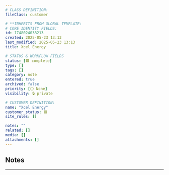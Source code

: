 ```yaml
---
# CLASS DEFINITION:
fileClass: customer

# **INHERITS FROM GLOBAL TEMPLATE:
# CORE IDENTITY FIELDS:
id: 1748024038213
created: 2025-05-23 13:13
last_modified: 2025-05-23 13:13
title: Xcel Energy

# STATUS & WORKFLOW FIELDS
status: [🟩 complete]
type: []
tags: []
category: note
entered: true
archived: false
priority: [⚪ None]
visibility: 🔒 private

# CUSTOMER DEFINITION:
name: "Xcel Energy"
customer_status: 🟩
site_rules: []

notes: ""
related: []
media: []
attachments: []
---
```


## Notes
---


